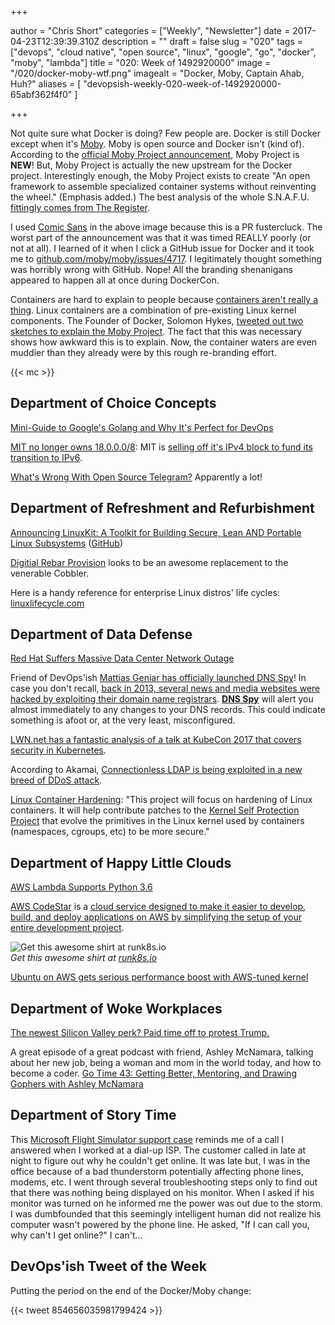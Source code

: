 +++

author = "Chris Short"
categories = ["Weekly", "Newsletter"]
date = 2017-04-23T12:39:39.310Z
description = ""
draft = false
slug = "020"
tags = ["devops", "cloud native", "open source", "linux", "google", "go", "docker", "moby", "lambda"]
title = "020: Week of 1492920000"
image = "/020/docker-moby-wtf.png"
imagealt = "Docker, Moby, Captain Ahab, Huh?"
aliases = [
    "devopsish-weekly-020-week-of-1492920000-65abf362f4f0"
]

+++

Not quite sure what Docker is doing? Few people are. Docker is still Docker except when it's [Moby](https://mobyproject.org/). Moby is open source and Docker isn't (kind of). According to the [official Moby Project announcement](https://blog.docker.com/2017/04/introducing-the-moby-project/), Moby Project is **NEW**! But, Moby Project is actually the new upstream for the Docker project. Interestingly enough, the Moby Project exists to create "An open framework to assemble specialized container systems without reinventing the wheel." (Emphasis added.) The best analysis of the whole S.N.A.F.U. [fittingly comes from The Register](https://www.theregister.co.uk/2017/04/21/docker_renames_open_source_code_moby/).

I used [Comic Sans](https://en.wikipedia.org/wiki/Comic_Sans) in the above image because this is a PR fustercluck. The worst part of the announcement was that it was timed REALLY poorly (or not at all). I learned of it when I click a GitHub issue for Docker and it took me to [github.com/moby/moby/issues/4717](https://github.com/moby/moby/issues/4717). I legitimately thought something was horribly wrong with GitHub. Nope! All the branding shenanigans appeared to happen all at once during DockerCon.

Containers are hard to explain to people because [containers aren't really a thing](https://blog.jessfraz.com/post/containers-zones-jails-vms/). Linux containers are a combination of pre-existing Linux kernel components. The Founder of Docker, Solomon Hykes, [tweeted out two sketches to explain the Moby Project](https://twitter.com/solomonstre/status/855918630915133440). The fact that this was necessary shows how awkward this is to explain. Now, the container waters are even muddier than they already were by this rough re-branding effort.

{{< mc >}}

## Department of Choice Concepts

[Mini-Guide to Google's Golang and Why It's Perfect for DevOps](https://blog.bluematador.com/posts/mini-guide-google-golang-why-its-perfect-for-devops/)

[MIT no longer owns 18.0.0.0/8](https://ma.ttias.be/mit-no-longer-owns-18-0-0-08/): MIT is [selling off it's IPv4 block to fund its transition to IPv6](https://gist.github.com/simonster/e22e50cd52b7dffcf5a4db2b8ea4cce0).

[What's Wrong With Open Source Telegram?](https://yalantis.com/blog/whats-wrong-telegram-open-api/) Apparently a lot!

## Department of Refreshment and Refurbishment

[Announcing LinuxKit: A Toolkit for Building Secure, Lean AND Portable Linux Subsystems](https://blog.docker.com/2017/04/introducing-linuxkit-container-os-toolkit/) ([GitHub](https://github.com/linuxkit/linuxkit))

[Digitial Rebar Provision](https://github.com/digitalrebar/provision) looks to be an awesome replacement to the venerable Cobbler.

Here is a handy reference for enterprise Linux distros' life cycles: [linuxlifecycle.com](https://linuxlifecycle.com/?utm_source=cronweekly.com)

## Department of Data Defense

[Red Hat Suffers Massive Data Center Network Outage](https://linux.slashdot.org/story/17/04/21/1623233/red-hat-suffers-massive-data-center-network-outage)

Friend of DevOps'ish [Mattias Geniar has officially launched DNS Spy](https://ma.ttias.be/dns-spy-launched/)! In case you don't recall, [back in 2013, several news and media websites were hacked by exploiting their domain name registrars](http://readwrite.com/2013/08/27/new-york-times-twitter-huffpo-hacked-syrian-electronic-army/). [**DNS Spy**](https://dnsspy.io/) will alert you almost immediately to any changes to your DNS records. This could indicate something is afoot or, at the very least, misconfigured.

[LWN.net has a fantastic analysis of a talk at KubeCon 2017 that covers security in Kubernetes](https://lwn.net/SubscriberLink/720215/867f710e3d145b55/).

According to Akamai, [Connectionless LDAP is being exploited in a new breed of DDoS attack](http://www.darkreading.com/attacks-breaches/new-breed-of-ddos-attack-on-the-rise/d/d-id/1328620).

[Linux Container Hardening](https://containerhardening.org/): "This project will focus on hardening of Linux containers. It will help contribute patches to the [Kernel Self Protection Project](https://kernsec.org/wiki/index.php/Kernel_Self_Protection_Project) that evolve the primitives in the Linux kernel used by containers (namespaces, cgroups, etc) to be more secure."

## Department of Happy Little Clouds

[AWS Lambda Supports Python 3.6](https://aws.amazon.com/about-aws/whats-new/2017/04/aws-lambda-supports-python-3-6/)

[AWS CodeStar](https://aws.amazon.com/codestar/) is a [cloud service designed to make it easier to develop, build, and deploy applications on AWS by simplifying the setup of your entire development project](https://aws.amazon.com/blogs/aws/new-aws-codestar/).

![Get this awesome shirt at [runk8s.io](https://runk8s.io/)](/020/run-k8s-tshirt.jpg)  
*Get this awesome shirt at [runk8s.io](https://runk8s.io/)*

[Ubuntu on AWS gets serious performance boost with AWS-tuned kernel](https://insights.ubuntu.com/2017/04/05/ubuntu-on-aws-gets-serious-performance-boost-with-aws-tuned-kernel/)

## Department of Woke Workplaces

[The newest Silicon Valley perk? Paid time off to protest Trump.](https://www.washingtonpost.com/news/business/wp/2017/04/18/the-newest-silicon-valley-perk-paid-time-off-to-protest-trump/?utm_term=.3d2e13c39de5)

A great episode of a great podcast with friend, Ashley McNamara, talking about her new job, being a woman and mom in the world today, and how to become a coder. [Go Time 43: Getting Better, Mentoring, and Drawing Gophers with Ashley McNamara](https://overcast.fm/+GnKbwnxKI)

## Department of Story Time

This [Microsoft Flight Simulator support case](https://blogs.msdn.microsoft.com/oldnewthing/20170418-00/?p=95985) reminds me of a call I answered when I worked at a dial-up ISP. The customer called in late at night to figure out why he couldn't get online. It was late but, I was in the office because of a bad thunderstorm potentially affecting phone lines, modems, etc. I went through several troubleshooting steps only to find out that there was nothing being displayed on his monitor. When I asked if his monitor was turned on he informed me the power was out due to the storm. I was dumbfounded that this seemingly intelligent human did not realize his computer wasn't powered by the phone line. He asked, "If I can call you, why can't I get online?" I can't...

## DevOps'ish Tweet of the Week

Putting the period on the end of the Docker/Moby change:

{{< tweet 854656035981799424 >}}